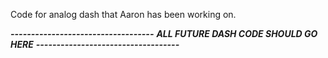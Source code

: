 Code for analog dash that Aaron has been working on.

***-----------------------------------***
***ALL FUTURE DASH CODE SHOULD GO HERE***
***-----------------------------------***
